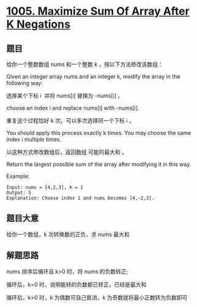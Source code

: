 # [1005. Maximize Sum Of Array After K Negations](https://leetcode.com/problems/maximize-sum-of-array-after-k-negations/)

## 题目

给你一个整数数组 nums 和一个整数 k ，按以下方法修改该数组：

Given an integer array nums and an integer k, modify the array in the following way:

选择某个下标 i  并将 nums[i] 替换为 -nums[i] 。

choose an index i and replace nums[i] with -nums[i].

重复这个过程恰好 k 次。可以多次选择同一个下标 i 。

You should apply this process exactly k times. You may choose the same index i multiple times.

以这种方式修改数组后，返回数组 可能的最大和 。

Return the largest possible sum of the array after modifying it in this way.

Example:

```
Input: nums = [4,2,3], k = 1
Output: 5
Explanation: Choose index 1 and nums becomes [4,-2,3].
```

## 题目大意

给你一个数组，k 次转换数的正负，求 nums 最大和

## 解题思路

nums 排序后循环且 k>0 时，将 nums 的负数转正;

循环后，k=0 时，说明能转的负数都已转正，已经是最大和

循环后，k>0 时，k 为偶数可自己抵消，k 为奇数就将最小正数转为负数即可
